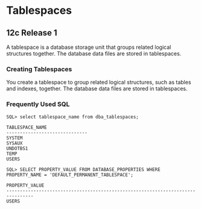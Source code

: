 # Tablespaces

## 12c Release 1

A tablespace is a database storage unit that groups related logical structures together.
The database data files are stored in tablespaces.

### Creating Tablespaces

You create a tablespace to group related logical structures, such as tables and indexes, together.
The database data files are stored in tablespaces.

### Frequently Used SQL

```
SQL> select tablespace_name from dba_tablespaces;

TABLESPACE_NAME
------------------------------
SYSTEM
SYSAUX
UNDOTBS1
TEMP
USERS

SQL> SELECT PROPERTY_VALUE FROM DATABASE_PROPERTIES WHERE PROPERTY_NAME = 'DEFAULT_PERMANENT_TABLESPACE';

PROPERTY_VALUE
--------------------------------------------------------------------------------
USERS
```
